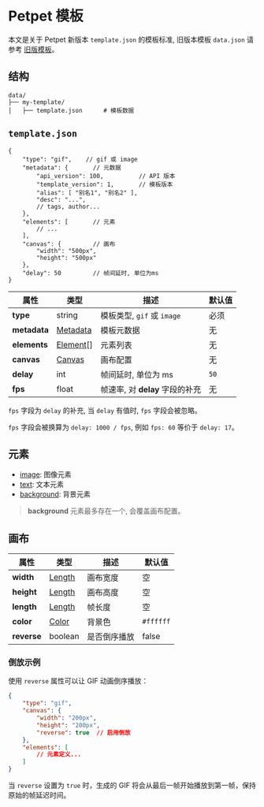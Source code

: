 # Petpet 模板

本文是关于 Petpet 新版本 `template.json` 的模板标准, 旧版本模板 `data.json` 请参考 [旧版模板](../old_tmplate/index.md)。

## 结构

```text
data/
├── my-template/
│   ├── template.json      # 模板数据
```

## `template.json`

```jsonc
{
    "type": "gif",    // gif 或 image
    "metadata": {       // 元数据
        "api_version": 100,          // API 版本
        "template_version": 1,       // 模板版本
        "alias": [ "别名1", "别名2" ],
        "desc": "...",
        // tags, author...
    },
    "elements": [       // 元素
        // ...
    ],
    "canvas": {         // 画布
        "width": "500px",
        "height": "500px"
    },
    "delay": 50         // 帧间延时, 单位为ms
}
```

| **属性**       | **类型**                  | **描述**                 | **默认值** |
|--------------|-------------------------|------------------------|---------|
| **type**     | string                  | 模板类型, `gif` 或 `image`  | 必须      |
| **metadata** | [Metadata](metadata.md) | 模板元数据                  | 无       |
| **elements** | [Element](#元素)[]        | 元素列表                   | 无       |
| **canvas**   | [Canvas](#画布)           | 画布配置                   | 无       |
| **delay**    | int                     | 帧间延时, 单位为 ms           | `50`    |
| **fps**      | float                   | 帧速率, 对 **delay** 字段的补充 | 无       |

`fps` 字段为 `delay` 的补充, 当 `delay` 有值时, `fps` 字段会被忽略。

`fps` 字段会被换算为 `delay: 1000 / fps`, 例如 `fps: 60` 等价于 `delay: 17`。

## 元素

- [image](./image.md): 图像元素
- [text](./text.md): 文本元素
- [background](./background.md): 背景元素

> **background** 元素最多存在一个, 会覆盖画布配置。

## 画布

| **属性**      | **类型**                    | **描述** | **默认值**   |
|-------------|---------------------------|--------|-----------|
| **width**   | [Length](length.md)       | 画布宽度   | 空         |
| **height**  | [Length](length.md)       | 画布高度   | 空         |
| **length**  | [Length](length.md)       | 帧长度    | 空         |
| **color**   | [Color](./types.md#color) | 背景色    | `#ffffff` |
| **reverse** | boolean                   | 是否倒序播放 | false     |

### 倒放示例

使用 `reverse` 属性可以让 GIF 动画倒序播放：

```json
{
    "type": "gif",
    "canvas": {
        "width": "200px",
        "height": "200px",
        "reverse": true  // 启用倒放
    },
    "elements": [
        // 元素定义...
    ]
}
```

当 `reverse` 设置为 `true` 时，生成的 GIF 将会从最后一帧开始播放到第一帧，保持原始的帧延迟时间。

